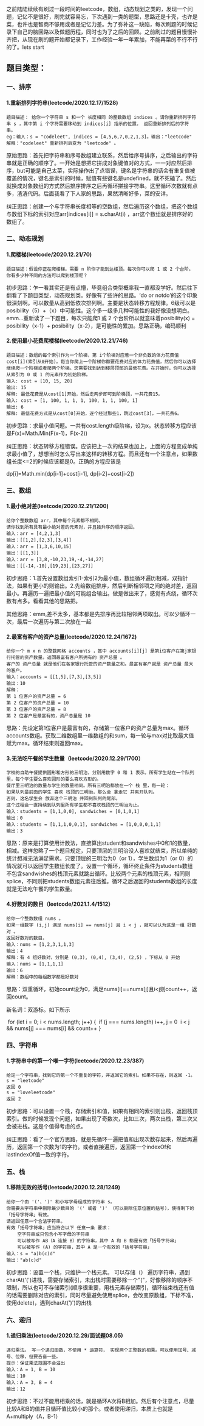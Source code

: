 之前陆陆续续有刷过一段时间的leetcode，数组，动态规划之类的，发现一个问题，记忆不是很好，刷完就容易忘，下次遇到一类的题型，思路还是卡壳，也许是菜，也许也是智商不够用或者是记忆力差。为了弥补这一缺陷，每次刷题的时候记录下自己的脑回路以及做题历程，同时也为了之后的回顾。之前刷过的题目慢慢补齐把，从现在刷的题开始都记录下，工作经验一年一年累加，不能再菜的不行不行的了。lets start

## 题目类型：

### 一、排序

#### 1.重新排列字符串(leetcode/2020.12.17/1528)

```
题目描述： 给你一个字符串 s 和一个 长度相同 的整数数组 indices 。请你重新排列字符串 s ，其中第 i 个字符需要移动到 indices[i] 指示的位置。 返回重新排列后的字符串。
eg：输入：s = "codeleet", indices = [4,5,6,7,0,2,1,3]。输出："leetcode"
解释："codeleet" 重新排列后变为 "leetcode" 。 
```

原始思路：首先把字符串和序号数组建立联系，然后给序号排序，之后输出的字符串就是正确的顺序了。一开始是想把它拼成对象键值对的方式，一一对应然后排序，but可能是自己太菜，实际操作出了点错误，键名是字符串的话会有重复值被覆盖的情况，键名是索引的时候，赋值有些键名是undefined，就不死磕了。然后就换成对象数组的方式然后排序排序之后再循环拼接字符串。这里循环次数就有点多，渣渣代码。后面我看了下人家的思路，果然清晰好多，菜的安详。

纠正思路：创建一个与字符串长度相等的空数组，然后遍历这个数组，把这个数组与数组下标的索引对应arr[indices[i]] = s.charAt(i) ，arr这个数组就是排序好的数组了。

### 二、动态规划

#### 1.爬楼梯(leetcode/2020.12.21/70) 

```
题目描述：假设你正在爬楼梯。需要 n 阶你才能到达楼顶。每次你可以爬 1 或 2 个台阶。你有多少种不同的方法可以爬到楼顶呢？
```

初步思路：乍一看其实还是有点懵，毕竟组合类型概率我一直都没学好。然后往下翻看了下题目类型，动态规划类。好像有了些许的思路。‘do or notdo’的这个印象很深刻啊。可以数量从高到低依次排列啊。主要是状态转移方程规律。6级可以是posibility（5）+（x）中可能性。这个多一级多几种可能性的我好像没想明白。emm...重新读了一下题目，每次只能爬1 或 2 个台阶所以就意味着posibility(x) = posibility（x-1）+ posibility（x-2），是可能性的累加。思路正确，编码顺利

#### 2.使用最小花费爬楼梯(leetcode/2020.12.21/746) 

```
题目描述：数组的每个索引作为一个阶梯，第 i个阶梯对应着一个非负数的体力花费值 cost[i](索引从0开始)。每当你爬上一个阶梯你都要花费对应的体力花费值，然后你可以选择继续爬一个阶梯或者爬两个阶梯。您需要找到达到楼层顶部的最低花费。在开始时，你可以选择从索引为 0 或 1 的元素作为初始阶梯。
输入: cost = [10, 15, 20]
输出: 15
解释: 最低花费是从cost[1]开始，然后走两步即可到阶梯顶，一共花费15。
输入: cost = [1, 100, 1, 1, 1, 100, 1, 1, 100, 1]
输出: 6
解释: 最低花费方式是从cost[0]开始，逐个经过那些1，跳过cost[3]，一共花费6。
```

初步思路：求最小值问题。一共有cost.length级阶梯，设为x。状态转移方程应该是F(x)=Math.Min(F(x-1)，F(x-2))

纠正思路：状态转移方程错误。应该把上一次的结果也加上，上面的方程变成单纯求最小值了，想想当时怎么写出来这样的转移方程。而且还有一个注意点，如果数组长度<=2的时候应该都是0。正确的方程应该是

dp[i]=Math.min(dp[i-1]+cost[i-1], dp[i-2]+cost[i-2])

### 三、数组

#### 1.最小绝对差(leetcode/2020.12.21/1200) 

```
给你个整数数组 arr，其中每个元素都不相同。
请你找到所有具有最小绝对差的元素对，并且按升序的顺序返回。
输入：arr = [4,2,1,3]
输出：[[1,2],[2,3],[3,4]]
输入：arr = [1,3,6,10,15]
输出：[[1,3]]
输入：arr = [3,8,-10,23,19,-4,-14,27]
输出：[[-14,-10],[19,23],[23,27]]
```

初步思路：1.首先设置数组索引1-索引2为最小值，数组循环遍历相减，双指针法，如果有更小的则输出。2.先给数组排序，然后判断相邻项之间的绝对差，返回最小。再遍历一遍把最小值的可能组合输出。做是做出来了，感觉有点绕，循环次数有点多。看看其他的思路把。

其他思路：emm,差不太多，基本都是先排序再比较相邻两项取出。可以少循环一次，最后一次遍历与第二次放在一起

#### 2.最富有客户的资产总量(leetcode/2020.12.24/1672) 

```
给你一个 m x n 的整数网格 accounts ，其中 accounts[i][j] 是第i位客户在第j家银行托管的资产数量。返回最富有客户所拥有的 资产总量 。
客户的 资产总量 就是他们在各家银行托管的资产数量之和。最富有客户就是 资产总量 最大的客户。
输入：accounts = [[1,5],[7,3],[3,5]]
输出：10
解释：
第 1 位客户的资产总量 = 6
第 2 位客户的资产总量 = 10 
第 3 位客户的资产总量 = 8
第 2 位客户是最富有的，资产总量是 10
```

思路：先设定第1位客户是最富有的，存储第一位客户的资产总量为max。循环accounts数组。获取二维数组里一维数组的和sum，每一轮与max对比取最大值赋为max。循环结束则返回max。

#### 3.无法吃午餐的学生数量（leetcode/2020.12.29/1700）

```
学校的自助午餐提供圆形和方形的三明治，分别用数字 0 和 1 表示。所有学生站在一个队列里，每个学生要么喜欢圆形的要么喜欢方形的。
餐厅里三明治的数量与学生的数量相同。所有三明治都放在一个 栈 里，每一轮：
如果队列最前面的学生 喜欢 栈顶的三明治，那么会 拿走它 并离开队列。
否则，这名学生会 放弃这个三明治 并回到队列的尾部。
这个过程会一直持续到队列里所有学生都不喜欢栈顶的三明治为止。
输入：students = [1,1,0,0], sandwiches = [0,1,0,1]
输出：0 
输入：students = [1,1,1,0,0,1], sandwiches = [1,0,0,0,1,1]
输出：3
```

思路：原来是打算使用计数法，直接算出student和sandwishes中0和1的数量，相减。这样忽略了一个题目规定，只要顶层的三明治没人喜欢就结束，所以单纯的统计想减无法满足需求。只要顶层的三明治为0（or 1），学生数组为1（or 0）的情况就可以返回学生数组长度了。设置一个循环，循环终止条件为students数组不包含sandwishes的栈顶元素就跳出循环。比较两个元素的栈顶元素，相同则splice，不同则把students数组元素往后推。循环之后返回的students数组的长度就是无法吃午餐的学生数量。

#### 4.好数对的数目（leetcode/2021.1.4/1512）

```
给你一个整数数组 nums 。
如果一组数字 (i,j) 满足 nums[i] == nums[j] 且 i < j ，就可以认为这是一组 好数对 。
返回好数对的数目。
输入：nums = [1,2,3,1,1,3]
输出：4
解释：有 4 组好数对，分别是 (0,3), (0,4), (3,4), (2,5) ，下标从 0 开始
输入：nums = [1,1,1,1]
输出：6
解释：数组中的每组数字都是好数对
```

思路：双重循环，初始count设为0，满足nums[i]==nums[j]且i<j则count++，返回count。

新名词：双游标。如下所示

​			for (let i = 0; i < nums.length; j++) {
​    			 if (j === nums.length) i++, j = 0
​    			 i < j && nums[j] === nums[i] && count++
​			}


### 四、字符串

#### 1.字符串中的第一个唯一字符(leetcode/2020.12.23/387) 

```
给定一个字符串，找到它的第一个不重复的字符，并返回它的索引。如果不存在，则返回 -1。
s = "leetcode"
返回 0
s = "loveleetcode"
返回 2
```

初步思路：可以设置一个栈，存储索引和值，如果有相同的索引则出栈，返回栈顶索引。做的时候发现个问题，如果出现了奇数次，比如三次，两次出栈，第三次又会被进栈。这是个值得考虑的点。

纠正思路：看了一个官方思路，就是先循环一遍把值和出现次数存起来，然后再遍历，返回第一个次数为1的字符。或者直接遍历，返回第一个indexOf和lastIndexOf值一致的字符。

### 五、栈

#### 1.移除无效的括号(leetcode/2020.12.28/1249) 

```
给你一个由 '('、')' 和小写字母组成的字符串 s。
你需要从字符串中删除最少数目的 '(' 或者 ')' （可以删除任意位置的括号)，使得剩下的「括号字符串」有效。
请返回任意一个合法字符串。
有效「括号字符串」应当符合以下 任意一条 要求：
    空字符串或只包含小写字母的字符串
    可以被写作 AB（A 连接 B）的字符串，其中 A 和 B 都是有效「括号字符串」
    可以被写作 (A) 的字符串，其中 A 是一个有效的「括号字符串」
输入：s = "a)b(c)d"
输出："ab(c)d"
```

初步思路：设置一个栈，只维护一个栈元素。 可以存储（） 遍历字符串，遇到charAt('(')进栈，需要存储索引，未出栈时需要移除一个"("，好像移除的顺序不限制，所以也可不存储索引(顺序很重要，用栈元素存储索引，循环结束栈还有值的话需要删除对应的索引，同时尽量避免使用splice，会改变原数组，下标不准，使用delete)，遇到charAt(')')的出栈

### 六、递归

#### 1.递归乘法(leetcode/2020.12.29/面试题08.05) 

```
递归乘法。 写一个递归函数，不使用 * 运算符， 实现两个正整数的相乘。可以使用加号、减号、位移，但要吝啬一些。
提示：保证乘法范围不会溢出
输入：A = 1, B = 10
输出：10
输入：A = 3, B = 4
输出：12
```

初步思路：不过不能用相乘的话，就是循环A次将B相加。然后有个注意点，尽量比较A和B的值并且循环值比较小的那个。或者使用递归，本质上也就是 A+multiply（A，B-1）